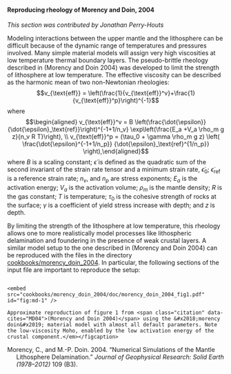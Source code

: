 #### Reproducing rheology of Morency and Doin, 2004

*This section was contributed by Jonathan Perry-Houts*

Modeling interactions between the upper mantle and the lithosphere can be
difficult because of the dynamic range of temperatures and pressures involved.
Many simple material models will assign very high viscosities at low
temperature thermal boundary layers. The pseudo-brittle rheology described in
(Morency and Doin 2004) was developed to limit the strength of lithosphere at
low temperature. The effective viscosity can be described as the harmonic mean
of two non-Newtonian rheologies:
$$v_{\text{eff}} = \left(\frac{1}{v_{\text{eff}}^v}+\frac{1}{v_{\text{eff}}^p}\right)^{-1}$$
where $$\begin{aligned}
  v_{\text{eff}}^v = B \left(\frac{\dot{\epsilon}}{\dot{\epsilon}_\text{ref}}\right)^{-1+1/n_v}
  \exp\left(\frac{E_a +V_a \rho_m g z}{n_v R T}\right),
  \\
  v_{\text{eff}}^p = (\tau_0 + \gamma \rho_m g z) \left( \frac{\dot{\epsilon}^{-1+1/n_p}}
  {\dot{\epsilon}_\text{ref}^{1/n_p}} \right),\end{aligned}$$ where $B$ is a
scaling constant; $\dot{\epsilon}$ is defined as the quadratic sum of the
second invariant of the strain rate tensor and a minimum strain rate,
$\dot{\epsilon}_0$; $\dot{\epsilon}_\text{ref}$ is a reference strain rate;
$n_v$, and $n_p$ are stress exponents; $E_a$ is the activation energy; $V_a$
is the activation volume; $\rho_m$ is the mantle density; $R$ is the gas
constant; $T$ is temperature; $\tau_0$ is the cohesive strength of rocks at
the surface; $\gamma$ is a coefficient of yield stress increase with depth;
and $z$ is depth.

By limiting the strength of the lithosphere at low temperature, this rheology
allows one to more realistically model processes like lithospheric
delamination and foundering in the presence of weak crustal layers. A similar
model setup to the one described in (Morency and Doin 2004) can be reproduced
with the files in the directory [cookbooks/morency_doin_2004][]. In
particular, the following sections of the input file are important to
reproduce the setup:

``` prmfile
```

```{figure-md}
<embed src="cookbooks/morency_doin_2004/doc/morency_doin_2004_fig1.pdf" id="fig:md-1" />

Approximate reproduction of figure 1 from <span class="citation" data-cites="MD04">(Morency and Doin 2004)</span> using the &#x2018;morency doin&#x2019; material model with almost all default parameters. Note the low-viscosity Moho, enabled by the low activation energy of the crustal component.</em></figcaption>
```

<div id="refs" class="references csl-bib-body hanging-indent">

<div id="ref-MD04" class="csl-entry">

Morency, C., and M.-P. Doin. 2004. &ldquo;Numerical Simulations of the Mantle
Lithosphere Delamination.&rdquo; *Journal of Geophysical Research: Solid Earth
(1978&ndash;2012)* 109 (B3).

</div>

</div>

  [cookbooks/morency_doin_2004]: cookbooks/morency_doin_2004
